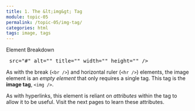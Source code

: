 ```yaml
---
title: 1. The &lt;img&gt; Tag
module: topic-05
permalink: /topic-05/img-tag/
categories: html
tags: image, tags
---
```


<div class="divider-heading"></div>


<div id="code-heading">Element Breakdown <i class="fas fa-battery-empty"></i></div>
<pre id="breakdown-block">
<span class="pulsate"><img</span> src="#" alt="" title="" width="" height="" <span class="pulsate">/></span>
</pre>


As with the break (`<br />`) and horizontal ruler (`<hr />`) elements, the image element is an _empty element_ that only requires a single tag. This tag is the **image tag**, `<img />`.

As with hyperlinks, this element is reliant on _attributes_ within the tag to allow it to be useful. Visit the next pages to learn these attributes.
